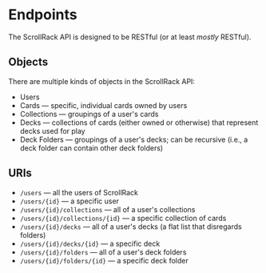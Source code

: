 #  Endpoints

The ScrollRack API is designed to be RESTful (or at least *mostly* RESTful).

## Objects

There are multiple kinds of objects in the ScrollRack API:

- Users
- Cards — specific, individual cards owned by users
- Collections — groupings of a user's cards
- Decks — collections of cards (either owned or otherwise) that represent decks used for play
- Deck Folders — groupings of a user's decks; can be recursive (i.e., a deck folder can contain other deck folders)

## URIs

- `/users` — all the users of ScrollRack
- `/users/{id}` — a specific user
- `/users/{id}/collections` — all of a user's collections
- `/users/{id}/collections/{id}` — a specific collection of cards
- `/users/{id}/decks` — all of a user's decks (a flat list that disregards folders)
- `/users/{id}/decks/{id}` — a specific deck
- `/users/{id}/folders` — all of a user's deck folders
- `/users/{id}/folders/{id}` — a specific deck folder
